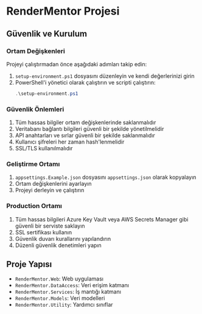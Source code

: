 # RenderMentor Projesi

## Güvenlik ve Kurulum

### Ortam Değişkenleri
Projeyi çalıştırmadan önce aşağıdaki adımları takip edin:

1. `setup-environment.ps1` dosyasını düzenleyin ve kendi değerlerinizi girin
2. PowerShell'i yönetici olarak çalıştırın ve scripti çalıştırın:
   ```powershell
   .\setup-environment.ps1
   ```

### Güvenlik Önlemleri
1. Tüm hassas bilgiler ortam değişkenlerinde saklanmalıdır
2. Veritabanı bağlantı bilgileri güvenli bir şekilde yönetilmelidir
3. API anahtarları ve sırlar güvenli bir şekilde saklanmalıdır
4. Kullanıcı şifreleri her zaman hash'lenmelidir
5. SSL/TLS kullanılmalıdır

### Geliştirme Ortamı
1. `appsettings.Example.json` dosyasını `appsettings.json` olarak kopyalayın
2. Ortam değişkenlerini ayarlayın
3. Projeyi derleyin ve çalıştırın

### Production Ortamı
1. Tüm hassas bilgileri Azure Key Vault veya AWS Secrets Manager gibi güvenli bir serviste saklayın
2. SSL sertifikası kullanın
3. Güvenlik duvarı kurallarını yapılandırın
4. Düzenli güvenlik denetimleri yapın

## Proje Yapısı
- `RenderMentor.Web`: Web uygulaması
- `RenderMentor.DataAccess`: Veri erişim katmanı
- `RenderMentor.Services`: İş mantığı katmanı
- `RenderMentor.Models`: Veri modelleri
- `RenderMentor.Utility`: Yardımcı sınıflar
